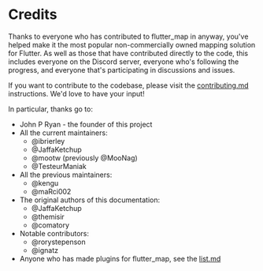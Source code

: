 # Credits

Thanks to everyone who has contributed to flutter\_map in anyway, you've helped make it the most popular non-commercially owned mapping solution for Flutter. As well as those that have contributed directly to the code, this includes everyone on the Discord server, everyone who's following the progress, and everyone that's participating in discussions and issues.

If you want to contribute to the codebase, please visit the [contributing.md](contributing.md "mention") instructions. We'd love to have your input!

In particular, thanks go to:

* John P Ryan - the founder of this project
* All the current maintainers:
  * @ibrierley
  * @JaffaKetchup
  * @mootw (previously @MooNag)
  * @TesteurManiak
* All the previous maintainers:
  * @kengu
  * @maRci002
* The original authors of this documentation:
  * @JaffaKetchup
  * @themisir
  * @comatory
* Notable contributors:
  * @rorystepenson
  * @ignatz
* Anyone who has made plugins for flutter\_map, see the [list.md](plugins/list.md "mention")
